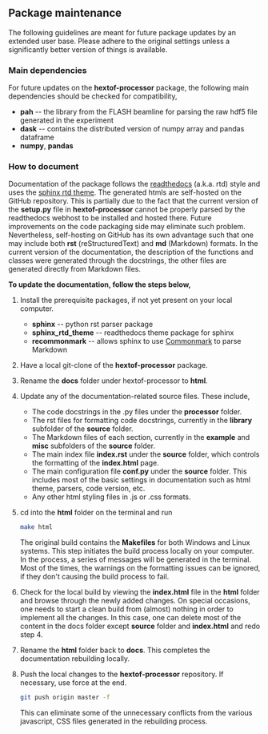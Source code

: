 ## Package maintenance

The following guidelines are meant for future package updates by an extended user base. Please adhere to the original settings unless a significantly better version of things is available.



### Main dependencies

For future updates on the **hextof-processor** package, the following main dependencies should be checked for compatibility,

* **pah** -- the library from the FLASH beamline for parsing the raw hdf5 file generated in the experiment
* **dask** -- contains the distributed version of numpy array and pandas dataframe
* **numpy**, **pandas**





### How to document

Documentation of the package follows the [readthedocs](http://docs.readthedocs.io/en/latest/getting_started.html) (a.k.a. rtd) style and uses the [sphinx rtd theme](https://github.com/rtfd/sphinx_rtd_theme). The generated htmls are self-hosted on the GitHub repository. This is partially due to the fact that the current version of the **setup.py** file in **hextof-processor** cannot be properly parsed by the readthedocs webhost to be installed and hosted there. Future improvements on the code packaging side may eliminate such problem. Nevertheless, self-hosting on GitHub has its own advantage such that one may include both **rst** (reStructuredText) and **md** (Markdown) formats. In the current version of the documentation, the description of the functions and classes were generated through the docstrings, the other files are generated directly from Markdown files.



__To update the documentation, follow the steps below,__

1. Install the prerequisite packages, if not yet present on your local computer.

   * **sphinx** -- python rst parser package
   * **sphinx_rtd_theme** -- readthedocs theme package for sphinx
   * **recommonmark** -- allows sphinx to use [Commonmark](http://commonmark.org/) to parse Markdown

2. Have a local git-clone of the **hextof-processor** package.

3. Rename the **docs** folder under hextof-processor to **html**.

4. Update any of the documentation-related source files. These include,

   * The code docstrings in the .py files under the **processor** folder.
   * The rst files for formatting code docstrings, currently in the **library** subfolder of the **source** folder.
   * The Markdown files of each section, currently in the **example** and **misc** subfolders of the **source** folder.
   * The main index file **index.rst** under the **source** folder, which controls the formatting of the **index.html** page.
   * The main configuration file **conf.py** under the **source** folder. This includes most of the basic settings in documentation such as html theme, parsers, code version, etc.
   * Any other html styling files in .js or .css formats.

5. cd into the **html** folder on the terminal and run

   ```bash
   make html
   ```

   The original build contains the **Makefiles** for both Windows and Linux systems. This step initiates the build process locally on your computer. In the process, a series of messages will be generated in the terminal. Most of the times, the warnings on the formatting issues can be ignored, if they don't causing the build process to fail.

6. Check for the local build by viewing the **index.html** file in the **html** folder and browse through the newly added changes. On special occasions, one needs to start a clean build from (almost) nothing in order to implement all the changes. In this case, one can delete most of the content in the docs folder except **source** folder and **index.html** and redo step 4.

7. Rename the **html** folder back to **docs**. This completes the documentation rebuilding locally.

8. Push the local changes to the **hextof-processor** repository. If necessary, use force at the end.

   ```bash
   git push origin master -f
   ```

   This can eliminate some of the unnecessary conflicts from the various javascript, CSS files generated in the rebuilding process.